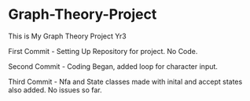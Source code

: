 # Graph-Theory-Project
This is My Graph Theory Project Yr3

First Commit - Setting Up Repository for project. No Code.

Second Commit - Coding Began, added loop for character input. 

Third Commit - Nfa and State classes made with inital and accept states also added. No issues so far.
